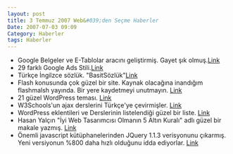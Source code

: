 ```yaml
---
layout: post
title: 3 Temmuz 2007 Web&#039;den Seçme Haberler
Date: 2007-07-03 09:09
Category: Haberler
tags: Haberler
---
```


-   Google Belgeler ve E-Tablolar aracını geliştirmiş. Gayet şık
    olmuş.[Link][]
-   29 farklı Google Ads Stili.[Link][1]
-   Türkçe İngilzce sözlük. "BasitSözlük"[Link][2]
-   Flash konusunda çok güzel bir site. Kaynak olacağına inandığım
    flashmalsh yayında. Bir yere kaydetmeyi unutmayın. [Link][3]
-   21 güzel WordPress teması. [Link][4]
-   W3Schools'un ajax derslerini Türkçe'ye çevirmişler. [Link][5]
-   WordPress eklentileri ve Derslerinin listelendiği güzel bir liste.
    [Link][6]
-   Hasan Yalçın "İyi Web Tasarımcısı Olmanın 5 Altın Kuralı" adlı güzel
    bir makale yazmış. [Link][7]
-   Önemli javascript kütüphanelerinden JQuery 1.1.3 verisyonunu
    çıkarmış. Yeni versiyonun %800 daha hızlı olduğunu idda ediyorlar.
    [Link][8]


  [Link]: http://google-d-s.blogspot.com/2007/06/entirely-new-way-to-stay-organized.html
    "Link"
  [1]: http://web2magazine.blogspot.com/2007/06/29-different-google-ads-style.html
    "Link"
  [2]: http://www.basitsozluk.com/ "Link"
  [3]: http://www.flash-mlash.blogspot.com/ "Link"
  [4]: http://www.smashingmagazine.com/2007/06/26/21-fresh-usable-and-elegant-wordpress-themes/
    "Link"
  [5]: http://ajaxdersi.awardspace.com/ajaxdersi/ajaxdersi.php "Link"
  [6]: http://www.smashingmagazine.com/2007/06/29/wordpress-plugins-tutorials-your-pick/
    "Link"
  [7]: http://www.hasanyalcin.com/?p=299 "Link"
  [8]: http://jquery.com/blog/2007/07/01/jquery-113-800-faster-still-20kb/

